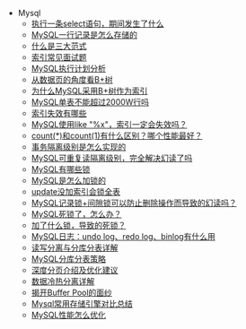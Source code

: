 <!-- _sidebar.md -->

* Mysql
  * [执行一条select语句，期间发生了什么](ProjectDocs/mysql/执行一条select语句，期间发生了什么.md)
  * [MySQL一行记录是怎么存储的](ProjectDocs/mysql/MySQL一行记录是怎么存储的.md)
  * [什么是三大范式](ProjectDocs/mysql/什么是三大范式.md)
  * [索引常见面试题](ProjectDocs/mysql/索引常见面试题.md)
  * [MySQL执行计划分析](ProjectDocs/mysql/MySQL执行计划分析.md)
  * [从数据页的角度看B+树](ProjectDocs/mysql/从数据页的角度看B+树.md)
  * [为什么MySQL采用B+树作为索引](ProjectDocs/mysql/为什么MySQL采用B+树作为索引.md)
  * [MySQL单表不能超过2000W行吗](ProjectDocs/mysql/MySQL单表不能超过2000W行吗.md)
  * [索引失效有哪些](ProjectDocs/mysql/索引失效有哪些.md)
  * [MySQL使用like "%x"，索引一定会失效吗？](ProjectDocs/mysql/mysql使用like，索引一定会失效吗.md)
  * [count(*)和count(1)有什么区别？哪个性能最好？](ProjectDocs/mysql/count(*)和count(1)有什么区别？哪个性能最好.md)
  * [事务隔离级别是怎么实现的](ProjectDocs/mysql/事务隔离级别是怎么实现的.md)
  * [MySQL可重复读隔离级别，完全解决幻读了吗](ProjectDocs/mysql/MySQL可重复读隔离级别，完全解决幻读了吗.md)
  * [MySQL有哪些锁](ProjectDocs/mysql/MySQL有哪些锁.md)
  * [MySQL是怎么加锁的](ProjectDocs/mysql/mysql是怎么加锁的.md)
  * [update没加索引会锁全表](ProjectDocs/mysql/update没加索引会锁全表.md)
  * [MySQL记录锁+间隙锁可以防止删除操作而导致的幻读吗？](ProjectDocs/mysql/MySQL记录锁+间隙锁可以防止删除操作而导致的幻读吗？.md)
  * [MySQL死锁了，怎么办？](ProjectDocs/mysql/MySQL死锁了，怎么办.md)
  * [加了什么锁，导致的死锁？](ProjectDocs/mysql/加了什么锁，导致的死锁.md)
  * [MySQL日志：undo log、redo log、binlog有什么用](ProjectDocs/mysql/MySQL日志：undo-log、redo-log、binlog有什么用.md)
  * [读写分离与分库分表详解](ProjectDocs/mysql/读写分离与分库分表详解.md)
  * [MySQL分库分表策略](ProjectDocs/mysql/MySQL分库分表策略.md)
  * [深度分页介绍及优化建议](ProjectDocs/mysql/深度分页介绍及优化建议.md)
  * [数据冷热分离详解](ProjectDocs/mysql/数据冷热分离详解.md)
  * [揭开Buffer Pool的面纱](ProjectDocs/mysql/MySQL缓冲池.md)
  * [Mysql常用存储引擎对比总结](ProjectDocs/mysql/Mysql常用存储引擎对比总结.md)
  * [MySQL性能怎么优化](ProjectDocs/mysql/MySQL性能怎么优化.md)
  